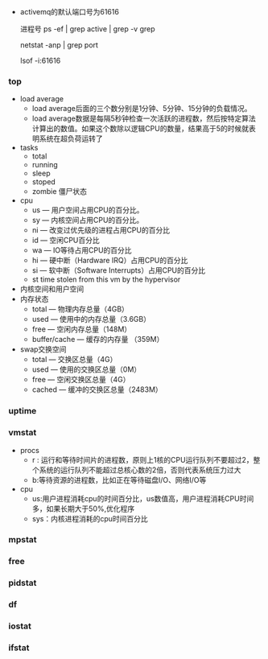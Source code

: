 - activemq的默认端口号为61616

  进程号 ps -ef | grep active | grep -v grep

  netstat -anp | grep port

  lsof -i:61616



### top

- load average    
  - load average后面的三个数分别是1分钟、5分钟、15分钟的负载情况。
  - load average数据是每隔5秒钟检查一次活跃的进程数，然后按特定算法计算出的数值。如果这个数除以逻辑CPU的数量，结果高于5的时候就表明系统在超负荷运转了  
- tasks
  - total
  - running
  - sleep
  - stoped
  - zombie 僵尸状态   
- cpu
  - us — 用户空间占用CPU的百分比。
  - sy — 内核空间占用CPU的百分比。
  - ni — 改变过优先级的进程占用CPU的百分比
  - id — 空闲CPU百分比
  - wa — IO等待占用CPU的百分比
  - hi — 硬中断（Hardware IRQ）占用CPU的百分比
  - si — 软中断（Software Interrupts）占用CPU的百分比
  - st   time stolen from this vm by the hypervisor
- 内核空间和用户空间
- 内存状态
  - total — 物理内存总量（4GB）
  - used — 使用中的内存总量（3.6GB）
  -  free — 空闲内存总量（148M）
  - buffer/cache — 缓存的内存量 （359M）
- swap交换空间
  -  total — 交换区总量（4G）
  -  used — 使用的交换区总量（0M）
  -  free — 空闲交换区总量（4G）
  -  cached — 缓冲的交换区总量（2483M）

### uptime

### vmstat

- procs
  - r : 运行和等待时间片的进程数，原则上1核的CPU运行队列不要超过2，整个系统的运行队列不能超过总核心数的2倍，否则代表系统压力过大
  - b:等待资源的进程数，比如正在等待磁盘I/O、网络I/O等
- cpu
  - us:用户进程消耗cpu的时间百分比，us数值高，用户进程消耗CPU时间多，如果长期大于50%,优化程序
  - sys：内核进程消耗的cpu时间百分比

### mpstat



### free



### pidstat



### df



### iostat



### ifstat

